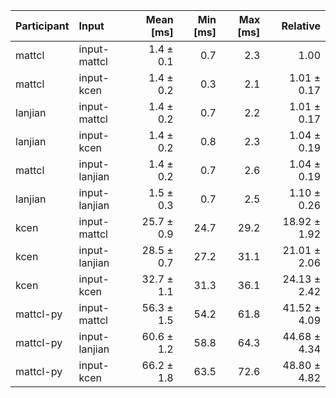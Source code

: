 | Participant | Input | Mean [ms] | Min [ms] | Max [ms] | Relative |
|:---|:---|---:|---:|---:|---:|
| mattcl | input-mattcl | 1.4 ± 0.1 | 0.7 | 2.3 | 1.00 |
| mattcl | input-kcen | 1.4 ± 0.2 | 0.3 | 2.1 | 1.01 ± 0.17 |
| lanjian | input-mattcl | 1.4 ± 0.2 | 0.7 | 2.2 | 1.01 ± 0.17 |
| lanjian | input-kcen | 1.4 ± 0.2 | 0.8 | 2.3 | 1.04 ± 0.19 |
| mattcl | input-lanjian | 1.4 ± 0.2 | 0.7 | 2.6 | 1.04 ± 0.19 |
| lanjian | input-lanjian | 1.5 ± 0.3 | 0.7 | 2.5 | 1.10 ± 0.26 |
| kcen | input-mattcl | 25.7 ± 0.9 | 24.7 | 29.2 | 18.92 ± 1.92 |
| kcen | input-lanjian | 28.5 ± 0.7 | 27.2 | 31.1 | 21.01 ± 2.06 |
| kcen | input-kcen | 32.7 ± 1.1 | 31.3 | 36.1 | 24.13 ± 2.42 |
| mattcl-py | input-mattcl | 56.3 ± 1.5 | 54.2 | 61.8 | 41.52 ± 4.09 |
| mattcl-py | input-lanjian | 60.6 ± 1.2 | 58.8 | 64.3 | 44.68 ± 4.34 |
| mattcl-py | input-kcen | 66.2 ± 1.8 | 63.5 | 72.6 | 48.80 ± 4.82 |
